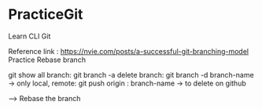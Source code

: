 # PracticeGit
Learn CLI Git


Reference link : https://nvie.com/posts/a-successful-git-branching-model
Practice Rebase branch

git show all branch: git branch -a
delete branch: git branch -d branch-name  -> only local, remote: git push origin : branch-name  -> to delete on github

--> Rebase the branch

